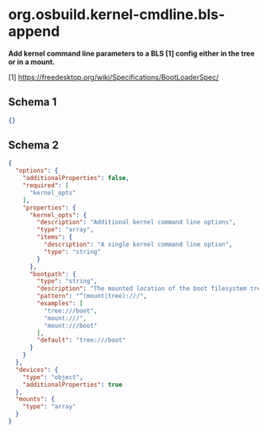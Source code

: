
# org.osbuild.kernel-cmdline.bls-append

**Add kernel command line parameters to a BLS [1] config either in
the tree or in a mount.**

[1] https://freedesktop.org/wiki/Specifications/BootLoaderSpec/

## Schema 1

```json
{}
```

## Schema 2

```json
{
  "options": {
    "additionalProperties": false,
    "required": [
      "kernel_opts"
    ],
    "properties": {
      "kernel_opts": {
        "description": "Additional kernel command line options",
        "type": "array",
        "items": {
          "description": "A single kernel command line option",
          "type": "string"
        }
      },
      "bootpath": {
        "type": "string",
        "description": "The mounted location of the boot filesystem tree where the BLS entries will be under ./loader/entries/*.conf",
        "pattern": "^(mount|tree):///",
        "examples": [
          "tree:///boot",
          "mount:///",
          "mount:///boot"
        ],
        "default": "tree:///boot"
      }
    }
  },
  "devices": {
    "type": "object",
    "additionalProperties": true
  },
  "mounts": {
    "type": "array"
  }
}
```
